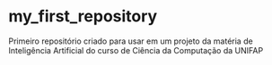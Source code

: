 # my_first_repository
Primeiro repositório criado para usar em um projeto da matéria de Inteligência Artificial do curso de Ciência da Computação da UNIFAP  
